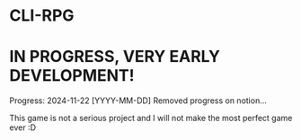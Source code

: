 # CLI-RPG

# IN PROGRESS, VERY EARLY DEVELOPMENT!

Progress:
2024-11-22 [YYYY-MM-DD]
Removed progress on notion...

This game is not a serious project and I will not make the most perfect game ever :D
